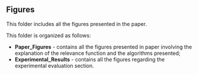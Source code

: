## Figures 

This folder includes all the figures presented in the paper. 

This folder is organized as follows:


* **Paper_Figures** - contains all the figures presented in paper involving the explanation of the relevance function and the algorithms presented;
* **Experimental_Results** - contains all the figures regarding the experimental evaluation section.


